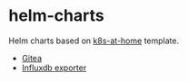 # helm-charts

Helm charts based on [k8s-at-home](https://github.com/k8s-at-home/charts) template.

- [Gitea](https://gitea.io/)
- [Influxdb exporter](https://github.com/prometheus/influxdb_exporter)